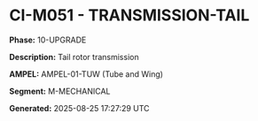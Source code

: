 # CI-M051 - TRANSMISSION-TAIL

**Phase:** 10-UPGRADE

**Description:** Tail rotor transmission

**AMPEL:** AMPEL-01-TUW (Tube and Wing)

**Segment:** M-MECHANICAL

**Generated:** 2025-08-25 17:27:29 UTC
